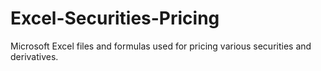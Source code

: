 # Excel-Securities-Pricing
Microsoft Excel files and formulas used for pricing various securities and derivatives.
